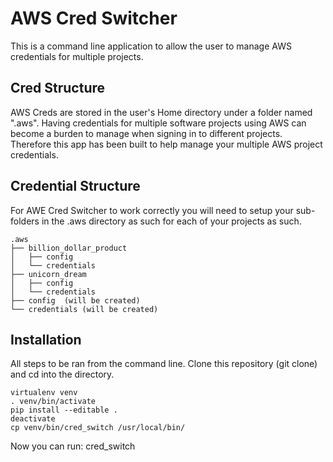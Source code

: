 # AWS Cred Switcher
This is a command line application to allow the user to manage AWS credentials for multiple projects.


## Cred Structure
AWS Creds are stored in the user's Home directory under a folder named ".aws".  Having credentials for multiple software projects using AWS can become a burden to manage when signing in to different projects.  Therefore this app has been built to help manage your multiple AWS project credentials.

## Credential Structure
For AWE Cred Switcher to work correctly you will need to setup your sub-folders in the .aws directory as such for each of your projects as such.
```
.aws
├── billion_dollar_product
│   ├── config
│   └── credentials
├── unicorn_dream
│   ├── config
│   └── credentials
├── config  (will be created)
└── credentials (will be created)
```

## Installation
All steps to be ran from the command line.
Clone this repository (git clone) and cd into the directory.
```
virtualenv venv
. venv/bin/activate
pip install --editable .
deactivate
cp venv/bin/cred_switch /usr/local/bin/
```

Now you can run:
cred_switch
